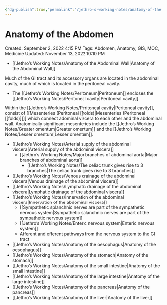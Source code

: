 ```yaml
---
{"dg-publish":true,"permalink":"/jethro-s-working-notes/anatomy-of-the-abdomen/","dgPassFrontmatter":true}
---
```



# Anatomy of the Abdomen

Created: September 2, 2022 4:15 PM
Tags: Abdomen, Anatomy, GIS, MOC, Medicine
Updated: November 13, 2022 10:10 PM

- [[Jethro’s Working Notes/Anatomy of the Abdominal Wall\|Anatomy of the Abdominal Wall]]

Much of the GI tract and its accessory organs are located in the abdominal cavity, much of which is located in the peritoneal cavity.

- The [[Jethro’s Working Notes/Peritoneum\|Peritoneum]] encloses the [[Jethro’s Working Notes/Peritoneal cavity\|Peritoneal cavity]].

Within the [[Jethro’s Working Notes/Peritoneal cavity\|Peritoneal cavity]], consist of [[Mesenteries (Peritoneal [[folds)\|Mesenteries (Peritoneal [[folds)]]]] which connect adominal viscera to each other and the abdominal wall. Anatomically significant mesenteries include the [[Jethro’s Working Notes/Greater omentum\|Greater omentum]] and the [[Jethro’s Working Notes/Lesser omentum\|Lesser omentum]].

- [[Jethro’s Working Notes/Arterial supply of the abdominal viscera\|Arterial supply of the abdominal viscera]]
    - [[Jethro’s Working Notes/Major branches of abdominal aorta\|Major branches of abdominal aorta]]
        - [[Jethro’s Working Notes/The celiac trunk gives rise to 3 branches\|The celiac trunk gives rise to 3 branches]]
- [[Jethro’s Working Notes/Venous drainage of the abdominal viscera\|Venous drainage of the abdominal viscera]]
- [[Jethro’s Working Notes/Lymphatic drainage of the abdominal viscera\|Lymphatic drainage of the abdominal viscera]]
- [[Jethro’s Working Notes/Innervation of the abdominal viscera\|Innervation of the abdominal viscera]]
    - [[Sympathetic splanchnic nerves are part of the sympathetic nervous system\|Sympathetic splanchnic nerves are part of the sympathetic nervous system]]
    - [[Jethro’s Working Notes/Enteric nervous system\|Enteric nervous system]]
    - Afferent and efferent pathways from the nervous system to the GI tract
- [[Jethro’s Working Notes/Anatomy of the oesophagus\|Anatomy of the oesophagus]]
- [[Jethro’s Working Notes/Anatomy of the stomach\|Anatomy of the stomach]]
- [[Jethro’s Working Notes/Anatomy of the small intestine\|Anatomy of the small intestine]]
- [[Jethro’s Working Notes/Anatomy of the large intestine\|Anatomy of the large intestine]]
- [[Jethro’s Working Notes/Anatomy of the pancreas\|Anatomy of the pancreas]]
- [[Jethro’s Working Notes/Anatomy of the liver\|Anatomy of the liver]]